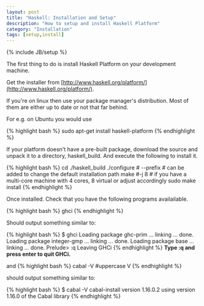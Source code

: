 ```yaml
---
layout: post
title: "Haskell: Installation and Setup"
description: "How to setup and install Haskell Platform"
category: "Installation"
tags: [setup,install]
---
```

{% include JB/setup %}

The first thing to do is install Haskell Platform on your development machine.

Get the installer from [http://www.haskell.org/platform/](http://www.haskell.org/platform/).

If you're on linux then use your package manager's distribution. Most of them are either up to date or not that far behind.

For e.g. on Ubuntu you would use


{% highlight bash %}
sudo apt-get install haskell-platform
{% endhighlight %}

If your platform doesn't have a pre-built package, download the source and unpack it to a directory, haskell_build. And execute the following to install it.

{% highlight bash %}
cd ./haskell_build
./configure # --prefix # can be added to change the default installation path
make #-j 8 # if you have a multi-core machine with 4 cores, 8 virtual or adjust accordingly
sudo make install
{% endhighlight %}

Once installed. Check that you have the following programs availailable.

{% highlight bash %}
ghci
{% endhighlight %}

Should output something similar to:

{% highlight bash %}
$ ghci
Loading package ghc-prim ... linking ... done.
Loading package integer-gmp ... linking ... done.
Loading package base ... linking ... done.
Prelude> :q
Leaving GHCi
{% endhighlight %}
__Type :q and press enter to quit GHCi.__

and 
{% highlight bash %}
cabal -V #uppercase V
{% endhighlight %}

should output something similar to:

{% highlight bash %}
$ cabal -V
cabal-install version 1.16.0.2
using version 1.16.0 of the Cabal library
{% endhighlight %}

